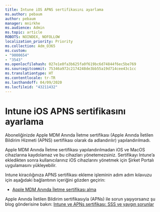 ```yaml
---
title: Intune iOS APNS sertifikasını ayarlama
ms.author: pebaum
author: pebaum
manager: mnirkhe
ms.audience: Admin
ms.topic: article
ROBOTS: NOINDEX, NOFOLLOW
localization_priority: Priority
ms.collection: Adm_O365
ms.custom:
- "9000654"
- "3543"
ms.openlocfilehash: 027e1e0fa3b625fa0f619bc6d74844f6ec5be769
ms.sourcegitcommit: 75346a972c2174248de3bb55a19d714cee43c1cc
ms.translationtype: HT
ms.contentlocale: tr-TR
ms.lasthandoff: 04/09/2020
ms.locfileid: "43211432"
---
```

# <a name="intune-ios-set-up-apns-certificate"></a>Intune iOS APNS sertifikasını ayarlama

Aboneliğinizde Apple MDM Anında İletme sertifikası (Apple Anında İletilen Bildirim Hizmeti (APNS) sertifikası olarak da adlandırılır) yapılandırılmadı.

Apple MDM Anında İletme sertifikası yapılandırılmadan iOS ve MacOS cihazlarına kaydolamaz ve bu cihazları yönetemezsiniz. Sertifikayı Intune’a ekledikten sonra kullanıcılarınız iOS cihazlarını yönetmek için Şirket Portalı uygulamasını yükleyebilir.

Intune kiracılığınıza APNS sertifikası ekleme işleminin adım adım kılavuzu için aşağıdaki bağlantının içeriğini gözden geçirin:

- [Apple MDM Anında İletme sertifikası alma](https://docs.microsoft.com/mem/intune/enrollment/apple-mdm-push-certificate-get)

Apple Anında İletilen Bildirim sertifikasıyla (APNs) ile sorun yaşıyorsanız şu blog gönderisine bakın: [Intune ve APNs sertifikası: SSS ve yaygın sorunlar](https://techcommunity.microsoft.com/t5/Intune-Customer-Success/Intune-and-the-APNs-certificate-FAQ-and-common-issues/ba-p/280121)
